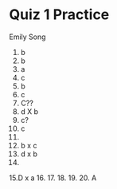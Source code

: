 # Quiz 1 Practice

Emily Song 

1. b
2. b
3. a
4. c
5. b
6. c
7. C??
8. d  X b
9. c?
10. c
11. 
12. b x c
13. d x b 
14. 
15.D  x a
16.
17.
18.
19.
20. A
